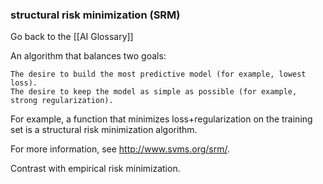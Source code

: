 ### structural risk minimization (SRM)

Go back to the [[AI Glossary]]


An algorithm that balances two goals:

    The desire to build the most predictive model (for example, lowest loss).
    The desire to keep the model as simple as possible (for example, strong regularization).

For example, a function that minimizes loss+regularization on the training set is a structural risk minimization algorithm.

For more information, see http://www.svms.org/srm/.

Contrast with empirical risk minimization.

